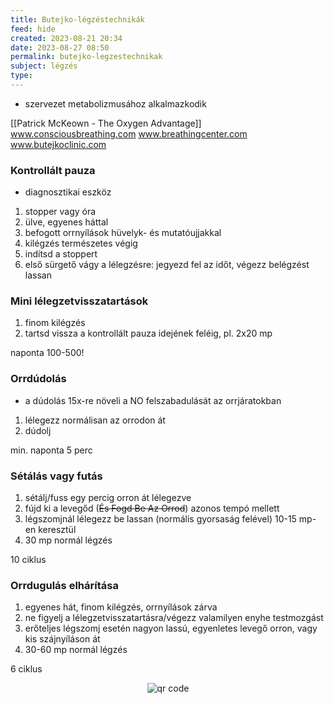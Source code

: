 ```yaml
---
title: Butejko-légzéstechnikák
feed: hide
created: 2023-08-21 20:34
date: 2023-08-27 08:50
permalink: butejko-legzestechnikak
subject: légzés
type:
---
```


- szervezet metabolizmusához alkalmazkodik

[[Patrick McKeown - The Oxygen Advantage]]
www.consciousbreathing.com
www.breathingcenter.com
www.butejkoclinic.com

### Kontrollált pauza

- diagnosztikai eszköz
1. stopper vagy óra
2. ülve, egyenes háttal
3. befogott orrnyílások hüvelyk- és mutatóujjakkal
4. kilégzés természetes végig
5. indítsd a stoppert
6. első sürgető vágy a lélegzésre: jegyezd fel az időt, végezz belégzést lassan

### Mini lélegzetvisszatartások

1. finom kilégzés
2. tartsd vissza a kontrollált pauza idejének feléig, pl. 2x20 mp

naponta 100-500!

### Orrdúdolás

- a dúdolás 15x-re növeli a NO felszabadulását az orrjáratokban
1. lélegezz normálisan az orrodon át
2. dúdolj

min. naponta 5 perc

### Sétálás vagy futás

1. sétálj/fuss egy percig orron át lélegezve
2. fújd ki a levegőd (~~És Fogd Be Az Orrod~~) azonos tempó mellett
3. légszomjnál lélegezz be lassan (normális gyorsaság felével) 10-15 mp-en keresztül
4. 30 mp normál légzés

10 ciklus

### Orrdugulás elhárítása

1. egyenes hát, finom kilégzés, orrnyílások zárva
2. ne figyelj a lélegzetvisszatartásra/végezz valamilyen enyhe testmozgást
3. erőteljes légszomj esetén nagyon lassú, egyenletes levegő orron, vagy kis szájnyíláson át
4. 30-60 mp normál légzés

6 ciklus



<p style="text-align: center;"><img src="https://chart.googleapis.com/chart?cht=qr&chl=https://notes.andrasdenes.com/butejko-legzestechnikak&chs=180x180&choe=UTF-8&chld=L|2" alt="qr code"></p>

